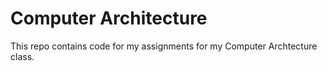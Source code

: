 # Computer Architecture

This repo contains code for my assignments for my Computer Archtecture class.
